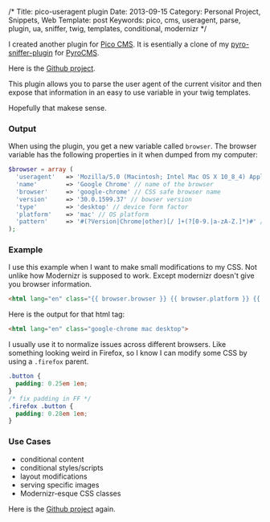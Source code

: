 /*
Title: pico-useragent plugin
Date: 2013-09-15
Category: Personal Project, Snippets, Web
Template: post
Keywords: pico, cms, useragent, parse, plugin, ua, sniffer, twig, templates, conditional, modernizr
*/

I created another plugin for [Pico CMS](http://pico.dev7studios.com/). It is esentially a clone of my [pyro-sniffer-plugin](http://ohdoylerules.com/personal-project/pyrocms-ua-sniffer-plugin) for [PyroCMS](http://pyrocms.com "Pyro CMS Homepage").

Here is the [Github project](https://github.com/james2doyle/pico_useragent).

This plugin allows you to parse the user agent of the current visitor and then expose that information in an easy to use variable in your twig templates.

Hopefully that makese sense.

### Output

When using the plugin, you get a new variable called `browser`. The browser variable has the following properties in it when dumped from my computer:

```php
$browser = array (
  'useragent'   => 'Mozilla/5.0 (Macintosh; Intel Mac OS X 10_8_4) AppleWebKit/537.36 (KHTML, like Gecko) Chrome/30.0.1599.37 Safari/537.36' // full ua string
  'name'        => 'Google Chrome' // name of the browser
  'browser'     => 'google-chrome' // CSS safe browser name
  'version'     => '30.0.1599.37' // bowser version
  'type'        => 'desktop' // device form factor
  'platform'    => 'mac' // OS platform
  'pattern'     => '#(?Version|Chrome|other)[/ ]+(?[0-9.|a-zA-Z.]*)#' // match pattern
);
```

### Example

I use this example when I want to make small modifications to my CSS. Not unlike how Modernizr is supposed to work. Except modernizr doesn't give you browser information.

```html
<html lang="en" class="{{ browser.browser }} {{ browser.platform }} {{ browser.type }}">
```

Here is the output for that html tag:

```html
<html lang="en" class="google-chrome mac desktop">
```

I usually use it to normalize issues across different browsers. Like something looking weird in Firefox, so I know I can modify some CSS by using a `.firefox` parent.

```css
.button {
  padding: 0.25em 1em;
}
/* fix padding in FF */
.firefox .button {
  padding: 0.28em 1em;
}
```

### Use Cases

* conditional content
* conditional styles/scripts
* layout modifications
* serving specific images
* Modernizr-esque CSS classes

Here is the [Github project](https://github.com/james2doyle/pico_useragent) again.